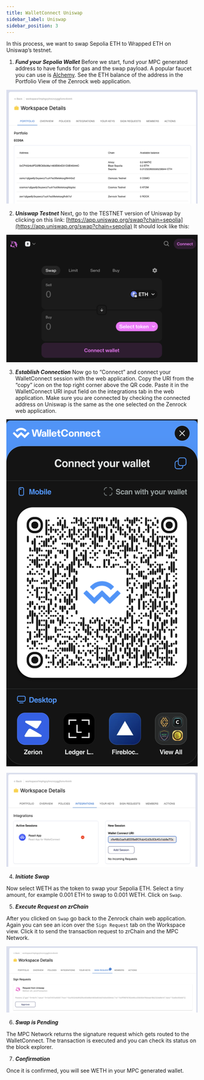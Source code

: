 ```yaml
---
title: WalletConnect Uniswap
sidebar_label: Uniswap
sidebar_position: 3
---
```


In this process, we want to swap Sepolia ETH to Wrapped ETH on Uniswap’s testnet. 

1. ***Fund your Sepolia Wallet***
Before we start, fund your MPC generated address to have funds for gas and the swap payload. A popular faucet you can use is [Alchemy](https://www.alchemy.com/faucets/ethereum-sepolia). See the ETH balance of the address in the Portfolio View of the Zenrock web application.

![Zenrock Portfolio](../../../static/img/portfolio-uniswap.png)

2. ***Uniswap Testnet***
Next, go to the TESTNET version of Uniswap by clicking on this link: [https://app.uniswap.org/swap?chain=sepolia](https://app.uniswap.org/swap?chain=sepolia)
It should look like this:

![Uniswap Testapp](../../../static/img/uniswap.png)

3. ***Establish Connection***
Now go to “Connect” and connect your WalletConnect session with the web application. Copy the URI from the “copy” icon on the top right corner above the QR code. Paste it in the WalletConnect URI input field on the integrations tab in the web application.
Make sure you are connected by checking the connected address on Uniswap is the same as the one selected on the Zenrock web application. 

![Uniswap URI](../../../static/img/uniswap-uri.png)

![Uniswap Integration](../../../static/img/uniswap-integration.png)

4. ***Initiate Swap***

Now select WETH as the token to swap your Sepolia ETH. Select a tiny amount, for example 0.001 ETH to swap to 0.001 WETH. Click on `Swap`. 

5. ***Execute Request on zrChain***

After you clicked on `Swap` go back to the Zenrock chain web application. Again you can see an icon over the `Sign Request` tab on the Workspace view. Click it to send the transaction request to zrChain and the MPC Network. 

![Uniswap Swap Initiation on zrChain](../../../static/img/uniswap-swap-zrchain.png)

6. ***Swap is Pending***

The MPC Network returns the signature request which gets routed to the WalletConnect. The transaction is executed and you can check its status on the block explorer. 

7. ***Confirmation***

Once it is confirmed, you will see WETH in your MPC generated wallet. 